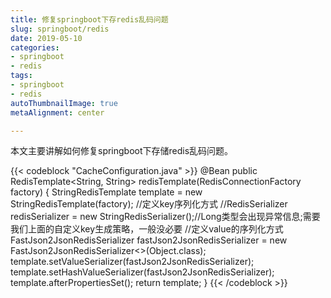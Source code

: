 ```yaml
---
title: 修复springboot下存redis乱码问题
slug: springboot/redis
date: 2019-05-10
categories:
- springboot
- redis
tags:
- springboot
- redis
autoThumbnailImage: true
metaAlignment: center

---
```

本文主要讲解如何修复springboot下存储redis乱码问题。
<!--more-->

{{< codeblock  "CacheConfiguration.java" >}}
@Bean
public RedisTemplate<String, String> redisTemplate(RedisConnectionFactory factory) {
    StringRedisTemplate template = new StringRedisTemplate(factory);
    //定义key序列化方式
    //RedisSerializer<String> redisSerializer = new StringRedisSerializer();//Long类型会出现异常信息;需要我们上面的自定义key生成策略，一般没必要
    //定义value的序列化方式
    FastJson2JsonRedisSerializer fastJson2JsonRedisSerializer = new FastJson2JsonRedisSerializer<>(Object.class);
    template.setValueSerializer(fastJson2JsonRedisSerializer);
    template.setHashValueSerializer(fastJson2JsonRedisSerializer);
    template.afterPropertiesSet();
    return template;
}
{{< /codeblock >}}
